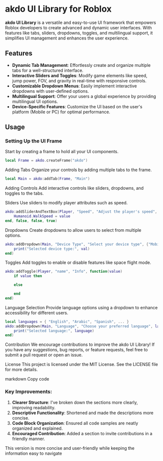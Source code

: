 # akdo UI Library for Roblox

**akdo UI Library** is a versatile and easy-to-use UI framework that empowers Roblox developers to create advanced and dynamic user interfaces. With features like tabs, sliders, dropdowns, toggles, and multilingual support, it simplifies UI management and enhances the user experience.

## Features

- **Dynamic Tab Management**: Effortlessly create and organize multiple tabs for a well-structured interface.
- **Interactive Sliders and Toggles**: Modify game elements like speed, jump power, FOV, and gravity in real-time with responsive controls.
- **Customizable Dropdown Menus**: Easily implement interactive dropdowns with user-defined options.
- **Multilingual Support**: Offer your users a global experience by providing multilingual UI options.
- **Device-Specific Features**: Customize the UI based on the user's platform (Mobile or PC) for optimal performance.

## Usage

### Setting Up the UI Frame

Start by creating a frame to hold all your UI components.

```lua
local Frame = akdo.createFrame("akdo")
```
Adding Tabs
Organize your controls by adding multiple tabs to the frame.

```lua
local Main = akdo:addTab(Frame, "Main")
```
Adding Controls
Add interactive controls like sliders, dropdowns, and toggles to the tabs.

Sliders
Use sliders to modify player attributes such as speed.

```lua
akdo:addSliderAndTextBox(Player, "Speed", "Adjust the player's speed", "", 0, 500, function(value)
    Humanoid.WalkSpeed = value
end, false, false, true)
```

Dropdowns
Create dropdowns to allow users to select from multiple options.

```lua
akdo:addDropdown(Main, "Device Type", "Select your device type", {"Mobile", "PC"}, 2, function(val)
    print("Selected device type:", val)
end)
```
Toggles
Add toggles to enable or disable features like space flight mode.

```lua
akdo:addToggle(Player, "name", "Info", function(value)
    if value then

    else

    end
end)
```
Language Selection
Provide language options using a dropdown to enhance accessibility for different users.

```lua
local languages = { "English", "Arabic", "Spanish", ... }
akdo:addDropdown(Main, "Language", "Choose your preferred language", languages, 4, function(_, language)
    print("Selected language:", language)
end)
```
Contribution
We encourage contributions to improve the akdo UI Library! If you have any suggestions, bug reports, or feature requests, feel free to submit a pull request or open an issue.

License
This project is licensed under the MIT License. See the LICENSE file for more details.

markdown
Copy code

### Key Improvements:
1. **Clearer Structure**: I've broken down the sections more clearly, improving readability.
2. **Descriptive Functionality**: Shortened and made the descriptions more concise.
3. **Code Block Organization**: Ensured all code samples are neatly organized and explained.
4. **Encouraged Contribution**: Added a section to invite contributions in a friendly manner.

This version is more concise and user-friendly while keeping the information easy to navigate
